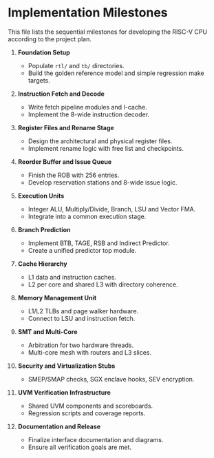 # Implementation Milestones

This file lists the sequential milestones for developing the RISC-V CPU
according to the project plan.

1. **Foundation Setup**
   - Populate `rtl/` and `tb/` directories.
   - Build the golden reference model and simple regression make targets.

2. **Instruction Fetch and Decode**
   - Write fetch pipeline modules and I-cache.
   - Implement the 8-wide instruction decoder.

3. **Register Files and Rename Stage**
   - Design the architectural and physical register files.
   - Implement rename logic with free list and checkpoints.

4. **Reorder Buffer and Issue Queue**
   - Finish the ROB with 256 entries.
   - Develop reservation stations and 8-wide issue logic.

5. **Execution Units**
   - Integer ALU, Multiply/Divide, Branch, LSU and Vector FMA.
   - Integrate into a common execution stage.

6. **Branch Prediction**
   - Implement BTB, TAGE, RSB and Indirect Predictor.
   - Create a unified predictor top module.

7. **Cache Hierarchy**
   - L1 data and instruction caches.
   - L2 per core and shared L3 with directory coherence.

8. **Memory Management Unit**
   - L1/L2 TLBs and page walker hardware.
   - Connect to LSU and instruction fetch.

9. **SMT and Multi-Core**
   - Arbitration for two hardware threads.
   - Multi-core mesh with routers and L3 slices.

10. **Security and Virtualization Stubs**
    - SMEP/SMAP checks, SGX enclave hooks, SEV encryption.

11. **UVM Verification Infrastructure**
    - Shared UVM components and scoreboards.
    - Regression scripts and coverage reports.

12. **Documentation and Release**
    - Finalize interface documentation and diagrams.
    - Ensure all verification goals are met.
